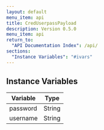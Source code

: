 ```yaml
---
layout: default
menu_item: api
title: CredUserpassPayload
description: Version 0.5.0
menu_item: api
return_to:
  "API Documentation Index": /api/
sections:
  "Instance Variables": "#ivars"
---
```


## <a name="ivars"></a>Instance Variables

| Variable | Type |
| --- | --- |
| <a name="password"></a>password | String |
| <a name="username"></a>username | String |

